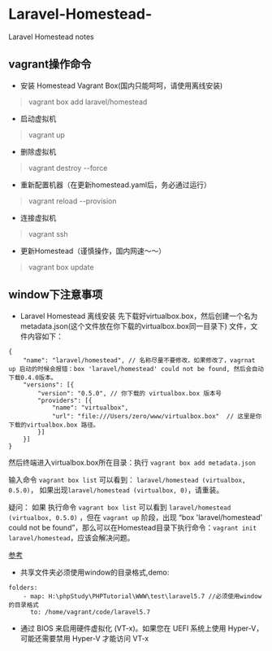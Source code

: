# Laravel-Homestead-
Laravel Homestead notes

## vagrant操作命令
* 安装 Homestead Vagrant Box(国内只能呵呵，请使用离线安装)
> vagrant box add laravel/homestead

* 启动虚拟机
> vagrant up

* 删除虚拟机
> vagrant destroy --force

* 重新配置机器（在更新homestead.yaml后，务必通过运行）
> vagrant reload --provision

* 连接虚拟机
> vagrant ssh

* 更新Homestead（谨慎操作，国内网速～～）
> vagrant box update

## window下注意事项
* Laravel Homestead 离线安装
先下载好virtualbox.box，然后创建一个名为 metadata.json(这个文件放在你下载的virtualbox.box同一目录下) 文件，文件内容如下：

```
{
    "name": "laravel/homestead", // 名称尽量不要修改，如果修改了，vagrnat up 启动的时候会报错：box 'laravel/homestead' could not be found, 然后会自动下载0.4.0版本。
    "versions": [{
        "version": "0.5.0", // 你下载的 virtualbox.box 版本号
        "providers": [{
            "name": "virtualbox",
            "url": "file:///Users/zero/www/virtualbox.box"  // 这里是你下载的virtualbox.box 路径。
        }]
    }]
}
```

然后终端进入virtualbox.box所在目录：执行 `vagrant box add metadata.json`

输入命令 `vagrant box list` 可以看到： `laravel/homestead (virtualbox, 0.5.0)`， 如果出现`laravel/homestead (virtualbox, 0)`，请重装。

疑问： 如果 执行命令 `vagrant box list` 可以看到 `laravel/homestead (virtualbox, 0.5.0)` ，但在 `vagrant up`  阶段，出现  “box 'laravel/homestead' could not be found”，那么可以在Homestead目录下执行命令：`vagrant init laravel/homestead`，应该会解决问题。

<a href="https://www.cnblogs.com/zero-zf/p/6031965.html">参考</a>

* 共享文件夹必须使用window的目录格式,demo:
```
folders:
    - map: H:\phpStudy\PHPTutorial\WWW\test\laravel5.7 //必须使用window的目录格式
      to: /home/vagrant/code/laravel5.7
```

* 通过 BIOS 来启用硬件虚拟化 (VT-x)。如果您在 UEFI 系统上使用 Hyper-V，可能还需要禁用 Hyper-V 才能访问 VT-x

